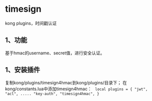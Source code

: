 # timesign
kong plugins，时间戳认证
## 1、功能    
   基于hmac的username、secret值，进行安全认证。   
## 1、安装插件
   复制kong/plugins/timesign4hmac到kong/plugins/目录下；
   在kong/constants.lua中添加timesign4hmac：
   `
   local plugins = {
     "jwt",
     "acl",
     .....
     "key-auth",
     "timesign4hmac",
   }`
